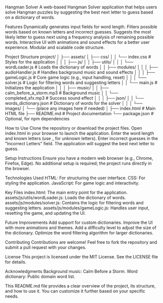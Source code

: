 Hangman Solver
A web-based Hangman Solver application that helps users solve Hangman puzzles by suggesting the best next letter to guess based on a dictionary of words.

Features
Dynamically generates input fields for word length.
Filters possible words based on known letters and incorrect guesses.
Suggests the most likely letter to guess next using a frequency analysis of remaining possible words.
Interactive UI with animations and sound effects for a better user experience.
Modular and scalable code structure.

Project Structure
project/
│
├── assets/
│   ├── css/
│   │   └── index.css                # Styles for the application
│   │
│   ├── js/
│   │   ├── utils/
│   │   │   └── wordLoader.js        # Loads the dictionary of words
│   │   ├── modules/
│   │   │   ├── audioHandler.js      # Handles background music and sound effects
│   │   │   ├── gameLogic.js         # Core game logic (e.g., input handling, reset)
│   │   │   └── solver.js            # Logic for filtering words and suggesting letters
│   │   └── main.js                  # Initializes the application
│   │
│   ├── music/
│   │   ├── calm_before_a_storm.mp3  # Background music
│   │   └── completed_sfx.mp3        # Success sound effect
│   │
│   ├── json/
│   │   └── words_dictionary.json    # Dictionary of words for the solver
│   │
│   └── images/
│       └── (place any images here if needed)
│
├── index.html                        # Main HTML file
├── README.md                         # Project documentation
└── package.json                      # Optional, for npm dependencies

How to Use
Clone the repository or download the project files.
Open index.html in your browser to launch the application.
Enter the word length and known letters (use _ for unknown letters).
Enter incorrect guesses in the "Incorrect Letters" field.
The application will suggest the best next letter to guess.

Setup Instructions
Ensure you have a modern web browser (e.g., Chrome, Firefox, Edge).
No additional setup is required; the project runs directly in the browser.

Technologies Used
HTML: For structuring the user interface.
CSS: For styling the application.
JavaScript: For game logic and interactivity.

Key Files
index.html: The main entry point for the application.
assets/js/utils/wordLoader.js: Loads the dictionary of words.
assets/js/modules/solver.js: Contains the logic for filtering words and suggesting letters.
assets/js/modules/gameLogic.js: Handles user input, resetting the game, and updating the UI.

Future Improvements
Add support for custom dictionaries.
Improve the UI with more animations and themes.
Add a difficulty level to adjust the size of the dictionary.
Optimize the word filtering algorithm for larger dictionaries.

Contributing
Contributions are welcome! Feel free to fork the repository and submit a pull request with your changes.

License
This project is licensed under the MIT License. See the LICENSE file for details.

Acknowledgments
Background music: Calm Before a Storm.
Word dictionary: Public domain word list.

This README.md file provides a clear overview of the project, its structure, and how to use it. You can customize it further based on your specific needs.
